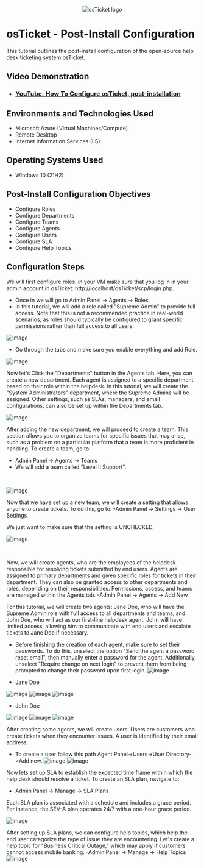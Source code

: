 <p align="center">
<img src="https://i.imgur.com/Clzj7Xs.png" alt="osTicket logo"/>
</p>

<h1>osTicket - Post-Install Configuration</h1>
This tutorial outlines the post-install configuration of the open-source help desk ticketing system osTicket.<br />


<h2>Video Demonstration</h2>

- ### [YouTube: How To Configure osTicket, post-installation](https://www.youtube.com)


<h2>Environments and Technologies Used</h2>

- Microsoft Azure (Virtual Machines/Compute)
- Remote Desktop
- Internet Information Services (IIS)

<h2>Operating Systems Used </h2>

- Windows 10</b> (21H2)

<h2>Post-Install Configuration Objectives</h2>

- Configure Roles
- Configure Departments
- Configure Teams
- Configure Agents
- Configure Users
- Configure SLA
- Configure Help Topics

<h2>Configuration Steps</h2>

<p>
  We will first configure roles. in your VM make sure that you log in in your admin account in osTicket: http://localhost/osTicket/scp/login.php.
  
  - Once in we will go to Admin Panel -> Agents -> Roles.
  - In this tutorial, we will add a role called "Supreme Admin" to provide full access. Note that this is not a recommended practice in real-world scenarios, as roles should typically be configured to grant specific permissions rather than full access to all users.


![image](https://github.com/user-attachments/assets/4bc70bf0-c0a5-411f-963f-c77fb1d2ab6e)

  - Go through the tabs and make sure you enable everything and add Role.

</p>
<p>
  
![image](https://github.com/user-attachments/assets/8aa52e94-cde4-4fe6-8b1b-d6731d16fe70)

Now let's Click the "Departments" button in the Agents tab. Here, you can create a new department. Each agent is assigned to a specific department based on their role within the helpdesk. In this tutorial, we will create the "System Administrators" department, where the Supreme Admins will be assigned. Other settings, such as SLAs, managers, and email configurations, can also be set up within the Departments tab.

![image](https://github.com/user-attachments/assets/3fbbb246-ff4b-4cb8-a24f-43caeac4acf5)

After adding the new department, we will proceed to create a team. This section allows you to organize teams for specific issues that may arise, such as a problem on a particular platform that a team is more proficient in handling. To create a team, go to:
- Admin Panel -> Agents -> Teams
- We will add a team called "Level II Support".
</p>
<br />

<p>
  
![image](https://github.com/user-attachments/assets/78e71e2f-5a29-484c-b94e-57980defae3e)
</p>
<p>
Now that we have set up a new team, we will create a setting that allows anyone to create tickets. To do this, go to:
  -Admin Panel -> Settings -> User Settings

  We just want to make sure that the setting is UNCHECKED.
  
![image](https://github.com/user-attachments/assets/915cbe6c-6d8c-46b0-88b4-4013b529b0b3)

</p>
<br />

<p>
Now, we will create agents, who are the employees of the helpdesk responsible for resolving tickets submitted by end users. Agents are assigned to primary departments and given specific roles for tickets in their department. They can also be granted access to other departments and roles, depending on their responsibilities. Permissions, access, and teams are managed within the Agents tab.
  -Admin Panel -> Agents -> Add New
</p>
<p>
For this tutorial, we will create two agents: Jane Doe, who will have the Supreme Admin role with full access to all departments and teams, and John Doe, who will act as our first-line helpdesk agent. John will have limited access, allowing him to communicate with end users and escalate tickets to Jane Doe if necessary.

  - Before finishing the creation of each agent, make sure to set their passwords. To do this, unselect the option "Send the agent a password reset email", then manually enter a password for the agent. Additionally, unselect "Require change on next login" to prevent them from being prompted to change their password upon first login.
  ![image](https://github.com/user-attachments/assets/72273c71-80d4-4ce6-9e00-0cef0fd7209c)

 
  - Jane Doe
  
  ![image](https://github.com/user-attachments/assets/120b6173-a3d6-4542-b894-339651eeceac)
  ![image](https://github.com/user-attachments/assets/4c50f77e-667f-49b4-b48f-09b2b04ef8fd)
  ![image](https://github.com/user-attachments/assets/f4cb2ff6-d80c-4dba-af66-f554d4c6f1ef)

  - John Doe

  ![image](https://github.com/user-attachments/assets/1c9517f0-eaae-41d1-ba38-bfd6a066b936)
  ![image](https://github.com/user-attachments/assets/90def6e1-bafb-4168-9845-928bc126f430)
  ![image](https://github.com/user-attachments/assets/36e499dc-72e3-4bb8-acaf-90ad43fc0830)

After creating some agents, we will create users. Users are customers who create tickets when they encounter issues. A user is identified by their email address. 
- To create a user follow this path Agent Panel->Users->User Directory->Add new.
  ![image](https://github.com/user-attachments/assets/45762bd8-9982-42ef-9def-3791ca00cdb0)
  ![image](https://github.com/user-attachments/assets/0861a9e0-457e-48c0-9cd7-688868c8f291)

Now lets set up SLA to establish the expected time frame within which the help desk should resolve a ticket. To create an SLA plan, navigate to:
- Admin Panel -> Manage -> SLA Plans

Each SLA plan is associated with a schedule and includes a grace period. For instance, the SEV-A plan operates 24/7 with a one-hour grace period.

![image](https://github.com/user-attachments/assets/bf2c638e-e0c4-4107-b28e-74cbf8bc6343)

After setting up SLA plans, we can configure help topics, which help the end user categorize the type of issue they are encountering. Let's create a help topic for "Business Critical Outage," which may apply if customers cannot access mobile banking.
 -Admin Panel -> Manage -> Help Topics
 ![image](https://github.com/user-attachments/assets/81f07adc-ee75-4008-8529-e1e7441d84ae)

</p>
<br />
